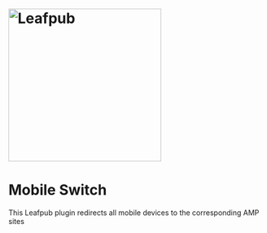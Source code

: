 # <img src="https://leafpub.org/content/uploads/2016/11/leafpub-logo-1.png" alt="Leafpub" width="300">

# Mobile Switch

This Leafpub plugin redirects all mobile devices to the corresponding AMP sites
